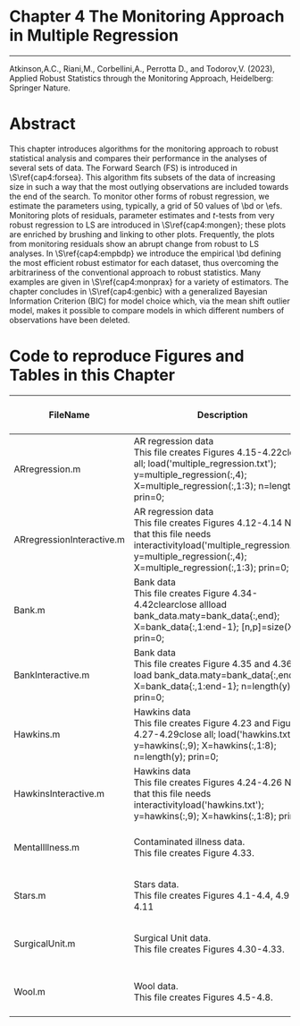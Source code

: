# Chapter 4 The Monitoring Approach in Multiple Regression


---
Atkinson,A.C., Riani,M., Corbellini,A., Perrotta D., and Todorov,V. (2023), Applied Robust Statistics through the Monitoring Approach, Heidelberg: Springer Nature.

# Abstract
 This chapter introduces algorithms for the monitoring approach to robust statistical analysis
 and compares their performance in the analyses of several sets of data. The Forward Search (FS) is introduced
 in \S\ref{cap4:forsea}. This algorithm fits subsets of the data of increasing size in such a way that the most
 outlying observations are included towards the end of the search. To monitor other forms of robust regression,
 we estimate the parameters using, typically, a grid of 50 values of \bd or \efs.  Monitoring plots of residuals,
 parameter estimates and $t$-tests from very robust regression to LS are introduced in \S\ref{cap4:mongen};
 these plots are enriched by brushing and linking to other plots. Frequently, the plots from monitoring residuals
 show an abrupt change from robust to LS analyses. In \S\ref{cap4:empbdp} we introduce the empirical \bd defining
 the most efficient robust estimator for each dataset, thus overcoming the arbitrariness of the conventional
 approach to robust statistics.  Many examples are given in \S\ref{cap4:monprax} for a variety of estimators.
 The chapter concludes in \S\ref{cap4:genbic} with a generalized Bayesian Information Criterion (BIC) for model
 choice which, via the mean shift outlier model, makes it possible to compare models in which different numbers of
 observations have been deleted. 

# Code to reproduce Figures and Tables in this Chapter





| FileName | Description | Open in MATLAB on line | Jupiter notebook |  |---|---|---|---|  |ARregression.m|AR regression data<br/> This file creates Figures 4.15-4.22close all; load('multiple_regression.txt'); y=multiple_regression(:,4); X=multiple_regression(:,1:3); n=length(y); prin=0;|[![Open in MATLAB Online](https://www.mathworks.com/images/responsive/global/open-in-matlab-online.svg)](https://matlab.mathworks.com/open/github/v1?repo=UniprJRC/FigMonitoringBook&file=cap4//ARregression.m)| [[ipynb](ARregression.ipynb)]|ARregressionInteractive.m|AR regression data<br/> This file creates Figures 4.12-4.14 Note that this file needs interactivityload('multiple_regression.txt'); y=multiple_regression(:,4); X=multiple_regression(:,1:3); prin=0;|[![Open in MATLAB Online](https://www.mathworks.com/images/responsive/global/open-in-matlab-online.svg)](https://matlab.mathworks.com/open/github/v1?repo=UniprJRC/FigMonitoringBook&file=cap4//ARregressionInteractive.m)| [[ipynb](ARregressionInteractive.ipynb)]|Bank.m|Bank data<br/> This file creates Figure 4.34-4.42clearclose allload bank_data.maty=bank_data{:,end}; X=bank_data{:,1:end-1}; [n,p]=size(X); prin=0;|[![Open in MATLAB Online](https://www.mathworks.com/images/responsive/global/open-in-matlab-online.svg)](https://matlab.mathworks.com/open/github/v1?repo=UniprJRC/FigMonitoringBook&file=cap4//Bank.m)| [[ipynb](Bank.ipynb)]|BankInteractive.m|Bank data<br/> This file creates Figure 4.35 and 4.36 load bank_data.maty=bank_data{:,end}; X=bank_data{:,1:end-1}; n=length(y); prin=0;|[![Open in MATLAB Online](https://www.mathworks.com/images/responsive/global/open-in-matlab-online.svg)](https://matlab.mathworks.com/open/github/v1?repo=UniprJRC/FigMonitoringBook&file=cap4//BankInteractive.m)| [[ipynb](BankInteractive.ipynb)]|Hawkins.m|Hawkins data<br/> This file creates Figure 4.23 and Figures 4.27-4.29close all; load('hawkins.txt'); y=hawkins(:,9); X=hawkins(:,1:8); n=length(y); prin=0;|[![Open in MATLAB Online](https://www.mathworks.com/images/responsive/global/open-in-matlab-online.svg)](https://matlab.mathworks.com/open/github/v1?repo=UniprJRC/FigMonitoringBook&file=cap4//Hawkins.m)| [[ipynb](Hawkins.ipynb)]|HawkinsInteractive.m|Hawkins data<br/> This file creates Figures 4.24-4.26 Note that this file needs interactivityload('hawkins.txt'); y=hawkins(:,9); X=hawkins(:,1:8); prin=0;|[![Open in MATLAB Online](https://www.mathworks.com/images/responsive/global/open-in-matlab-online.svg)](https://matlab.mathworks.com/open/github/v1?repo=UniprJRC/FigMonitoringBook&file=cap4//HawkinsInteractive.m)| [[ipynb](HawkinsInteractive.ipynb)]|MentalIllness.m|Contaminated illness data.<br/> This file creates Figure 4.33.|[![Open in MATLAB Online](https://www.mathworks.com/images/responsive/global/open-in-matlab-online.svg)](https://matlab.mathworks.com/open/github/v1?repo=UniprJRC/FigMonitoringBook&file=cap4//MentalIllness.m)| [[ipynb](MentalIllness.ipynb)]|Stars.m|Stars data.<br/> This file creates Figures 4.1-4.4, 4.9-4.11|[![Open in MATLAB Online](https://www.mathworks.com/images/responsive/global/open-in-matlab-online.svg)](https://matlab.mathworks.com/open/github/v1?repo=UniprJRC/FigMonitoringBook&file=cap4//Stars.m)| [[ipynb](Stars.ipynb)]|SurgicalUnit.m|Surgical Unit data.<br/> This file creates Figures 4.30-4.33.|[![Open in MATLAB Online](https://www.mathworks.com/images/responsive/global/open-in-matlab-online.svg)](https://matlab.mathworks.com/open/github/v1?repo=UniprJRC/FigMonitoringBook&file=cap4//SurgicalUnit.m)| [[ipynb](SurgicalUnit.ipynb)]|Wool.m|Wool data.<br/> This file creates Figures 4.5-4.8.|[![Open in MATLAB Online](https://www.mathworks.com/images/responsive/global/open-in-matlab-online.svg)](https://matlab.mathworks.com/open/github/v1?repo=UniprJRC/FigMonitoringBook&file=cap4//Wool.m)| [[ipynb](Wool.ipynb)]